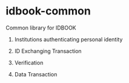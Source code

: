 # idbook-common
Common library for IDBOOK
1. Institutions authenticating personal identity

2. ID Exchanging Transaction

3. Verification

4. Data Transaction
